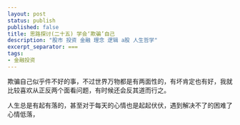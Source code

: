 ```yaml
---
layout: post
status: publish
published: false
title: 思路探讨(二十五) 学会‘欺骗’自己
description: "股市 投资 金融 理念 逻辑 a股 人生哲学"
excerpt_separator: ===
tags:
- 金融投资
---
```



欺骗自己似乎件不好的事，不过世界万物都是有两面性的，有坏肯定也有好，我就比较喜欢从正反两个面看问题，有时候还会反其道而行之。

人生总是有起有落的，甚至对于每天的心情也是起起伏伏，遇到解决不了的困难了心情低落，


